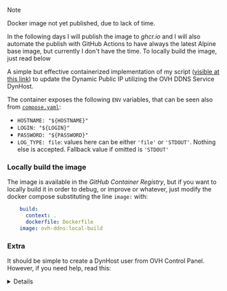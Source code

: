 > [!NOTE]
>
> Docker image not yet published, due to lack of time.
>
> In the following days I will publish the image to *ghcr.io* and I will also automate the publish with GitHub Actions to have always the latest Alpine base image, but currently I don't have the time. To locally build the image, just read below

A simple but effective containerized implementation of my script ([visible at this link](https://gist.github.com/xX-MrN0b0dy-Xx/74d3d769cad9bd7d905ce7ce33c034bb)) to update the Dynamic Public IP utilizing the OVH DDNS Service DynHost.

The container exposes the following `ENV` variables, that can be seen also from [`compose.yaml`](./compose.yaml):
- `HOSTNAME: "${HOSTNAME}"`
- `LOGIN: "${LOGIN}"`
- `PASSWORD: "${PASSWORD}"`
- `LOG_TYPE: file`: values here can be either `'file'` or `'STDOUT'`. Nothing else is accepted. Fallback value if omitted is `'STDOUT'`

### Locally build the image
The image is available in the *GitHub Container Registry*, but if you want to locally build it in order to debug, or improve or whatever, just modify the docker compose substituting the line `image:` with:
```yaml
    build:
      context: .
      dockerfile: Dockerfile
    image: ovh-ddns:local-build
```

### Extra

It should be simple to create a DynHost user from OVH Control Panel. However, if you need help, read this:

<details>

From OVH dashboard you can create the DynHost user: 
1. Domain names/yourdomain.ovh/DynHost section
2. Manage Access
3. Create a username and the subdomain you wanna redirect the host
4. Then Add a DynHost record with the same subdomain and the current IP of the host

> Remember that for some TLD, redirection to domain.TLD is not possible (ie `.it` doesn't allow this, so if I need to redirect to a domain.it, I'd create `dyn.domain.it` and redirect to it. Then I'll redirect any subdomain to `dyn.domain.it` and I have my Nginx reverse proxy that listen for `dyn.domain.it`)

</details>